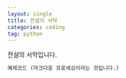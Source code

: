 ```yaml
---
layout: single
title: 전설의 서막
categories: coding
tag: python
---
```


전설의 서막입니다.

```python
예제코드 (마크다운 프로세싱이라는 것입니다.)
```